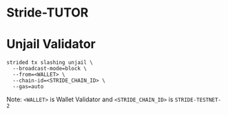 # Stride-TUTOR
# Unjail Validator

```
strided tx slashing unjail \
  --broadcast-mode=block \
  --from=<WALLET> \
  --chain-id=<STRIDE_CHAIN_ID> \
  --gas=auto
 ```
 
 Note: `<WALLET>` is Wallet Validator and `<STRIDE_CHAIN_ID>` is `STRIDE-TESTNET-2`
